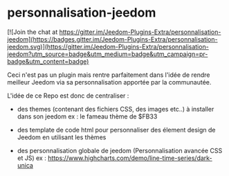 # personnalisation-jeedom

[![Join the chat at https://gitter.im/Jeedom-Plugins-Extra/personnalisation-jeedom](https://badges.gitter.im/Jeedom-Plugins-Extra/personnalisation-jeedom.svg)](https://gitter.im/Jeedom-Plugins-Extra/personnalisation-jeedom?utm_source=badge&utm_medium=badge&utm_campaign=pr-badge&utm_content=badge)

Ceci n'est pas un plugin mais rentre parfaitement dans l'idée de rendre meilleur Jeedom via sa personnalisation apportée par la communautée.

L'idée de ce Repo est donc de centraliser :
- des themes (contenant des fichiers CSS, des images etc..) à installer dans son jeedom
ex : le fameau thème de $FB33

- des template de code html pour personnaliser des élement design de Jeedom en utilisant les thèmes

- des personnalisation globale de jeedom (Personnalisation avancée CSS et JS)
ex : https://www.highcharts.com/demo/line-time-series/dark-unica
